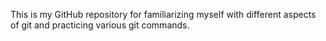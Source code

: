 This is my GitHub repository for familiarizing myself with different
aspects of git and practicing various git commands.

